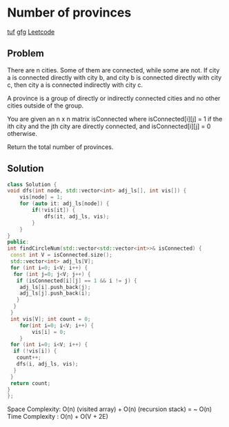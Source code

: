 # Number of provinces

[tuf](https://takeuforward.org/data-structure/number-of-provinces/)
[gfg](https://practice.geeksforgeeks.org/problems/number-of-provinces/1?utm_source=youtube&utm_medium=collab_striver_ytdescription&utm_campaign=number_of_provinces)
[Leetcode](https://leetcode.com/problems/number-of-provinces/#:~:text=A%20province%20is%20a%20group,the%20total%20number%20of%20provinces.)

## Problem

There are n cities. Some of them are connected, while some are not. If city a is connected directly with city b, and city b is connected directly with city c, then city a is connected indirectly with city c.

A province is a group of directly or indirectly connected cities and no other cities outside of the group.

You are given an n x n matrix isConnected where isConnected[i][j] = 1 if the ith city and the jth city are directly connected, and isConnected[i][j] = 0 otherwise.

Return the total number of provinces.

## Solution

```c++
class Solution {
void dfs(int node, std::vector<int> adj_ls[], int vis[]) {
    vis[node] = 1;
    for (auto it: adj_ls[node]) {
        if(!vis[it]) {
            dfs(it, adj_ls, vis);
        }
    }
}
public:
int findCircleNum(std::vector<std::vector<int>>& isConnected) {
 const int V = isConnected.size();
 std::vector<int> adj_ls[V];
 for (int i=0; i<V; i++) {
  for (int j=0; j<V; j++) {
   if (isConnected[i][j] == 1 && i != j) {
    adj_ls[i].push_back(j);
    adj_ls[j].push_back(i);
   }
  }
 }
 int vis[V]; int count = 0;
    for(int i=0; i<V; i++) {
        vis[i] = 0;
    }
 for (int i=0; i<V; i++) {
  if (!vis[i]) {
   count++;
   dfs(i, adj_ls, vis);
  }
 }
 return count;
}
};
```

Space Complexity: O(n) (visited array) + O(n) (recursion stack) = ~ O(n) \
Time Complexity : O(n) + O(V + 2E)
